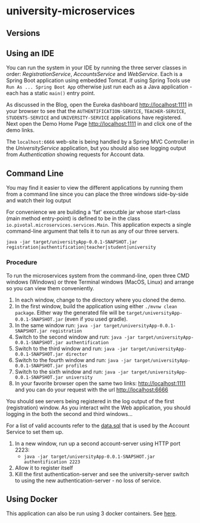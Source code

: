 # university-microservices

## Versions


## Using an IDE

You can run the system in your IDE by running the three server classes in order: _RegistrationService_, _AccountsService_ and _WebService_.  Each is a Spring Boot application using embedded Tomcat.  If using Spring Tools use `Run As ... Spring Boot App` otherwise just run each as a Java application - each has a static `main()` entry point.

As discussed in the Blog, open the Eureka dashboard [http://localhost:1111](http://localhost:1111) in your browser to see that the `AUTHENTIFICATION-SERVICE`, `TEACHER-SERVICE`, `STUDENTS-SERVICE` and `UNIVERSITY-SERVICE` applications have registered.  Next open the Demo Home Page [http://localhost:1111](http://localhost:1111) in and click one of the demo links.

The `localhost:6666` web-site is being handled by a Spring MVC Controller in the _UniversityService_ application, but you should also see logging output from _Authentication_ showing requests for Account data.

## Command Line

You may find it easier to view the different applications by running them from a command line since you can place the three windows side-by-side and watch their log output

For convenience we are building a 'fat' executble jar whose start-class (main method entry-point) is defined to be in the class `io.pivotal.microservices.services.Main`.  This application expects a single command-line argument that tells it to run as any of our three servers.

```
java -jar target/universityApp-0.0.1-SNAPSHOT.jar registration|authentification|teacher|student|university
```

### Procedure

To run the microservices system from the command-line, open three CMD windows (Windows) or three Terminal windows (MacOS, Linux) and arrange so you can view them conveniently.

 1. In each window, change to the directory where you cloned the demo.
 1. In the first window, build the application using either `./mvnw clean package`.  Either way the
    generated file will be `target/universityApp-0.0.1-SNAPSHOT.jar` (even if you used gradle).
 1. In the same window run: `java -jar target/universityApp-0.0.1-SNAPSHOT.jar registration`
 1. Switch to the second window and run: `java -jar target/universityApp-0.0.1-SNAPSHOT.jar authentification`
 1. Switch to the third window and run: `java -jar target/universityApp-0.0.1-SNAPSHOT.jar director`
 1. Switch to the fourth window and run: `java -jar target/universityApp-0.0.1-SNAPSHOT.jar profiles`
 1. Switch to the sixth window and run: `java -jar target/universityApp-0.0.1-SNAPSHOT.jar university`
 1. In your favorite browser open the same two links: [http://localhost:1111](http://localhost:1111) and you can do your request with the url [http://localhost:6666](http://localhost:6666)

You should see servers being registered in the log output of the first (registration) window.
As you interact wiht the Web application, you should logging in the both the second and third windows...

For a list of valid accounts refer to the [data.sql](https://github.com/MP-Anselin/UniversityDatabaseApp_java/blob/main/src/main/resources/database/scripts/data-h2.sql) that is used by the Account Service to set them up.

 1. In a new window, run up a second account-server using HTTP port 2223:
     * `java -jar target/universityApp-0.0.1-SNAPSHOT.jar authentification 2223`
 1. Allow it to register itself
 1. Kill the first authentication-server and see the university-server switch to using the new authentication-server - no loss of service.

## Using Docker

This application can also be run using 3 docker containers. See [here](use-docker.md).

